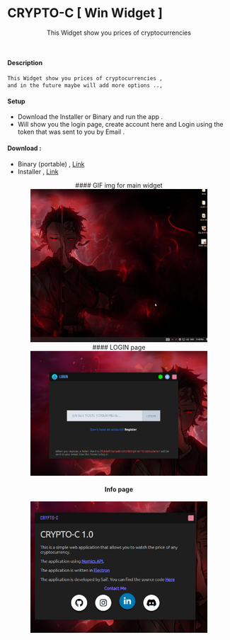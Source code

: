 # CRYPTO-C [ Win Widget ]
<p align="center">
   <p align="center">This Widget show you prices of cryptocurrencies </p>
</p>


<br>

#### Description
```
This Widget show you prices of cryptocurrencies ,
and in the future maybe will add more options ..,
```
#### Setup 
   - Download the Installer or Binary and run the app .
   - Will show you the login page, create account here and Login using the token that was sent to you by Email .

#### Download :
   - Binary (portable) , [Link](https://github.com/JUSTSAIF/crypto-c/blob/download/crypto-c_bin_1.0.rar?raw=true)
   - Installer , [Link](https://github.com/JUSTSAIF/crypto-c/blob/download/crypto-c_release_1.0.exe?raw=true)



<div align="center">
#### GIF img for main widget
<img width="400px" src="https://github.com/JUSTSAIF/crypto-c/blob/main/github-assets/main.gif?raw=true" />
   
<div style="display:inline-block">
   #### LOGIN page
   <img width="400px" src="https://github.com/JUSTSAIF/crypto-c/blob/main/github-assets/login.png?raw=true" />


   #### Info page
   <img width="400px" src="https://github.com/JUSTSAIF/crypto-c/blob/main/github-assets/info.png?raw=true" />
</div>
</div>

